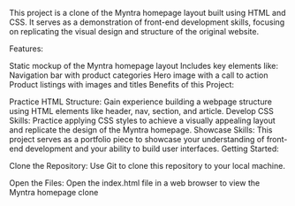 This project is a clone of the Myntra homepage layout built using HTML and CSS. It serves as a demonstration of front-end development skills, focusing on replicating the visual design and structure of the original website.

Features:

Static mockup of the Myntra homepage layout
Includes key elements like:
Navigation bar with product categories
Hero image with a call to action
Product listings with images and titles
Benefits of this Project:

Practice HTML Structure: Gain experience building a webpage structure using HTML elements like header, nav, section, and article.
Develop CSS Skills: Practice applying CSS styles to achieve a visually appealing layout and replicate the design of the Myntra homepage.
Showcase Skills: This project serves as a portfolio piece to showcase your understanding of front-end development and your ability to build user interfaces.
Getting Started:

Clone the Repository: Use Git to clone this repository to your local machine.

Open the Files: Open the index.html file in a web browser to view the Myntra homepage clone

